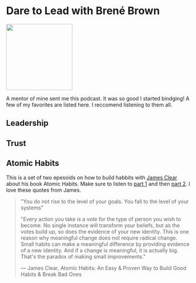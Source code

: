 # Dare to Lead with Brené Brown

<a href="https://brenebrown.com/podcast-show/dare-to-lead/">
<img src="https://brenebrown.com/wp-content/uploads/2021/08/Podcast_Show_Art_DTL-300x300.jpg" style="height:180px;1px solid black"/>
</a>

A mentor of mine sent me this podcast.  It was so good I started bindging!  A few of my favorites are listed here.  I reccomend listening to them all.

## Leadership


## Trust

## Atomic Habits

This is a set of two epesoids on how to build habbits with [James Clear](http://jamesclear.com) about his book Atomic Habits.  Make sure to listen to [part 1](https://brenebrown.com/podcast/atomic-habits-part-1-of-2/) and then [part 2](https://brenebrown.com/podcast/atomic-habits-part-2-of-2/).  I love these quotes from James.

> "You do not rise to the level of your goals. You fall to the level of your systems"
>
>"Every action you take is a vote for the type of person you wish to become. No single instance will transform your beliefs, but as the votes build up, so does the evidence of your new identity. This is one reason why meaningful change does not require radical change. Small habits can make a meaningful difference by providing evidence of a new identity. And if a change is meaningful, it is actually big. That's the paradox of making small improvements."
>
> ― James Clear, Atomic Habits: An Easy & Proven Way to Build Good Habits & Break Bad Ones